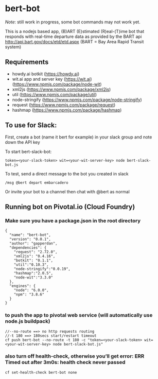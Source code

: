 # bert-bot
*Note*: still work in progress, some bot commands may not work yet.

This is a nodejs based app, (B)ART (E)stimated (R)eal-(T)ime bot that responds with real-time departure data
as provided by the BART api http://api.bart.gov/docs/etd/etd.aspx
(BART = Bay Area Rapid Transit system)

## Requirements
* howdy.ai botkit (https://howdy.ai)
* wit.ai app and server key (https://wit.ai) (https://www.npmjs.com/package/node-wit)
* xml2js (https://www.npmjs.com/package/xml2js)
* util (https://www.npmjs.com/package/util)
* node-stringify (https://www.npmjs.com/package/node-stringify)
* request (https://www.npmjs.com/package/request)
* hashmap (https://www.npmjs.com/package/hashmap)

## To use for Slack:
First, create a bot (name it bert for example) in your slack group and note down the API key

To start bert-slack-bot:

```
token=<your-slack-token> wit=<your-wit-server-key> node bert-slack-bot.js
```

To test, send a direct message to the bot you created in slack
```
/msg @bert depart embarcadero
```
Or invite your bot to a channel then chat with @bert as normal

## Running bot on Pivotal.io (Cloud Foundry)
### Make sure you have a package.json in the root directory
```
{
  "name": "bert-bot",
  "version": "0.0.1",
  "author": "gapperdan",
  "dependencies": {
    "request": "2.72.0",
    "xml2js": "0.4.16",
    "botkit": "0.1.1",
    "util":"0.10.3",
    "node-stringify":"0.0.19",
    "hashmap":"2.0.5",
    "node-wit":"3.3.0"
  },
  "engines": {
    "node": "6.0.0",
    "npm": "3.8.6"
  }
}
```

### to push the app to pivotal web service (will automatically use node.js buildpack)
```
//--no-route ==> no http requests routing
//-t 180 ==> 180secs start/restart timeout
cf push bert-bot --no-route -t 180 -c "token=<your-slack-token> wit=<your-wit-server-key> node bert-slack-bot.js"
```

### also turn off health-check, otherwise you’ll get error: ERR Timed out after 3m0s: health check never passed
```
cf set-health-check bert-bot none
```
